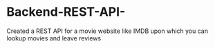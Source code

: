 # Backend-REST-API-
Created a REST API for a movie website like IMDB upon which you can lookup movies and leave reviews 
